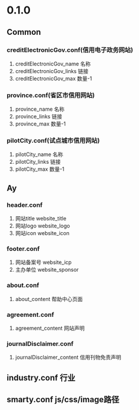 # 0.1.0

## Common 

### creditElectronicGov.conf(信用电子政务网站)

1. creditElectronicGov_name 名称
2. creditElectronicGov_links 链接
3. creditElectronicGov_max 数量-1
 
### province.conf(省区市信用网站)

1. province_name 名称
2. province_links 链接
3. province_max 数量-1

### pilotCity.conf(试点城市信用网站)

1. pilotCity_name 名称
2. pilotCity_links 链接
3. pilotCity_max 数量-1

## Ay

### header.conf

1. 网站title website_title
2. 网站logo website_logo
3. 网站icon website_icon

### footer.conf

1. 网站备案号 website_icp
2. 主办单位 website_sponsor

### about.conf

1. about_content 帮助中心页面

### agreement.conf

1. agreement_content 网站声明

### journalDisclaimer.conf

1. journalDisclaimer_content 信用刊物免责声明

## industry.conf 行业

## smarty.conf js/css/image路径
